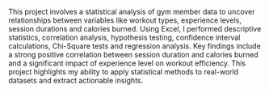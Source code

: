 This project involves a statistical analysis of gym member data to uncover relationships between variables like workout types, experience levels, session durations and calories burned. Using Excel, I performed descriptive statistics, correlation analysis, hypothesis testing, confidence interval calculations, Chi-Square tests and regression analysis. Key findings include a strong positive correlation between session duration and calories burned and a significant impact of experience level on workout efficiency. This project highlights my ability to apply statistical methods to real-world datasets and extract actionable insights.
